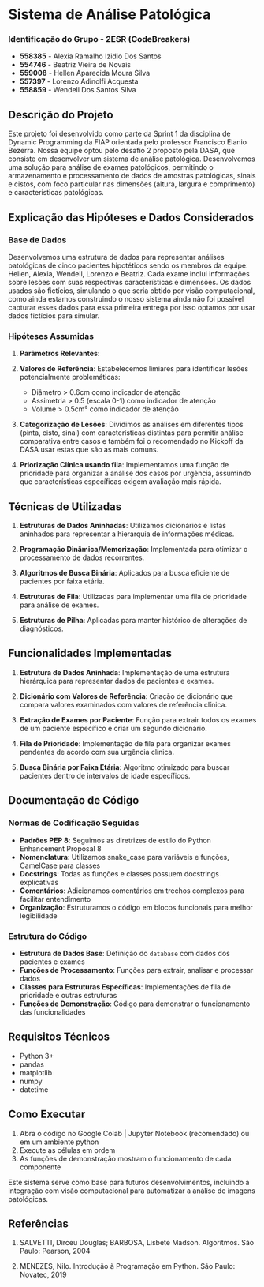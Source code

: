 # Sistema de Análise Patológica 

### Identificação do Grupo - 2ESR (CodeBreakers)
- **558385** - Alexia Ramalho Izidio Dos Santos
- **554746** - Beatriz Vieira de Novais
- **559008** - Hellen Aparecida Moura Silva
- **557397** - Lorenzo Adinolfi Acquesta
- **558859** - Wendell Dos Santos Silva

## Descrição do Projeto

Este projeto foi desenvolvido como parte da Sprint 1 da disciplina de Dynamic Programming da FIAP orientada pelo professor Francisco Elanio Bezerra. Nossa equipe optou pelo desafio 2 proposto pela DASA, que consiste em desenvolver um sistema de análise patológica.
Desenvolvemos uma solução para análise de exames patológicos, permitindo o armazenamento e processamento de dados de amostras patológicas, sinais e cistos, com foco particular nas dimensões (altura, largura e comprimento) e características patológicas.

## Explicação das Hipóteses e Dados Considerados

### Base de Dados
Desenvolvemos uma estrutura de dados para representar análises patológicas de cinco pacientes hipotéticos sendo os membros da equipe: Hellen, Alexia, Wendell, Lorenzo e Beatriz. Cada exame inclui informações sobre lesões com suas respectivas características e dimensões. Os dados usados são fictícios, simulando o que seria obtido por visão computacional, como ainda estamos construindo o nosso sistema ainda não foi possível capturar esses dados para essa primeira entrega por isso optamos por usar dados fictícios para simular.


### Hipóteses Assumidas
1. **Parâmetros Relevantes**:

2. **Valores de Referência**: Estabelecemos limiares para identificar lesões potencialmente problemáticas:
   - Diâmetro > 0.6cm como indicador de atenção
   - Assimetria > 0.5 (escala 0-1) como indicador de atenção
   - Volume > 0.5cm³ como indicador de atenção

3. **Categorização de Lesões**: Dividimos as análises em diferentes tipos (pinta, cisto, sinal) com características distintas para permitir análise comparativa entre casos e também foi o recomendado no Kickoff da DASA usar estas que são as mais comuns.

4. **Priorização Clínica usando fila**: Implementamos uma função de prioridade para organizar a análise dos casos por urgência, assumindo que características específicas exigem avaliação mais rápida.

## Técnicas de Utilizadas

1. **Estruturas de Dados Aninhadas**: Utilizamos dicionários e listas aninhados para representar a hierarquia de informações médicas.

2. **Programação Dinâmica/Memorização**: Implementada para otimizar o processamento de dados recorrentes.

3. **Algoritmos de Busca Binária**: Aplicados para busca eficiente de pacientes por faixa etária.

4. **Estruturas de Fila**: Utilizadas para implementar uma fila de prioridade para análise de exames.

5. **Estruturas de Pilha**: Aplicadas para manter histórico de alterações de diagnósticos.

## Funcionalidades Implementadas

1. **Estrutura de Dados Aninhada**: Implementação de uma estrutura hierárquica para representar dados de pacientes e exames.

2. **Dicionário com Valores de Referência**: Criação de dicionário que compara valores examinados com valores de referência clínica.

3. **Extração de Exames por Paciente**: Função para extrair todos os exames de um paciente específico e criar um segundo dicionário.

4. **Fila de Prioridade**: Implementação de fila para organizar exames pendentes de acordo com sua urgência clínica.

5. **Busca Binária por Faixa Etária**: Algoritmo otimizado para buscar pacientes dentro de intervalos de idade específicos.

## Documentação de Código

### Normas de Codificação Seguidas
- **Padrões PEP 8**: Seguimos as diretrizes de estilo do Python Enhancement Proposal 8
- **Nomenclatura**: Utilizamos snake_case para variáveis e funções, CamelCase para classes
- **Docstrings**: Todas as funções e classes possuem docstrings explicativas
- **Comentários**: Adicionamos comentários em trechos complexos para facilitar entendimento
- **Organização**: Estruturamos o código em blocos funcionais para melhor legibilidade

### Estrutura do Código
- **Estrutura de Dados Base**: Definição do `database` com dados dos pacientes e exames
- **Funções de Processamento**: Funções para extrair, analisar e processar dados
- **Classes para Estruturas Específicas**: Implementações de fila de prioridade e outras estruturas
- **Funções de Demonstração**: Código para demonstrar o funcionamento das funcionalidades

## Requisitos Técnicos

- Python 3+
- pandas
- matplotlib
- numpy
- datetime

## Como Executar

1. Abra o código no Google Colab | Jupyter Notebook (recomendado) ou em um ambiente python
2. Execute as células em ordem
3. As funções de demonstração mostram o funcionamento de cada componente


Este sistema serve como base para futuros desenvolvimentos, incluindo a integração com visão computacional para automatizar a análise de imagens patológicas.

## Referências

1. SALVETTI, Dirceu Douglas; BARBOSA, Lisbete Madson. Algoritmos. São Paulo: Pearson, 2004

2. MENEZES, Nilo. Introdução à Programação em Python. São Paulo: Novatec, 2019


